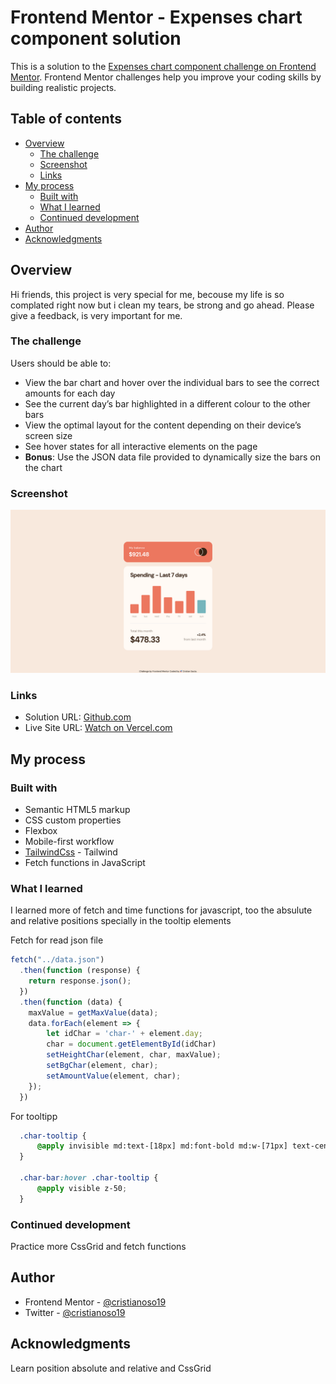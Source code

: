 # Frontend Mentor - Expenses chart component solution

This is a solution to the [Expenses chart component challenge on Frontend Mentor](https://www.frontendmentor.io/challenges/expenses-chart-component-e7yJBUdjwt). Frontend Mentor challenges help you improve your coding skills by building realistic projects. 

## Table of contents

- [Overview](#overview)
  - [The challenge](#the-challenge)
  - [Screenshot](#screenshot)
  - [Links](#links)
- [My process](#my-process)
  - [Built with](#built-with)
  - [What I learned](#what-i-learned)
  - [Continued development](#continued-development)
- [Author](#author)
- [Acknowledgments](#acknowledgments)

## Overview

Hi friends, this project is very special for me, becouse my life is so complated right now but i clean my tears, be strong and go ahead. Please give a feedback, is very important for me.  

### The challenge

Users should be able to:

- View the bar chart and hover over the individual bars to see the correct amounts for each day
- See the current day’s bar highlighted in a different colour to the other bars
- View the optimal layout for the content depending on their device’s screen size
- See hover states for all interactive elements on the page
- **Bonus**: Use the JSON data file provided to dynamically size the bars on the chart

### Screenshot

![](./design/screenshot.png)

### Links

- Solution URL: [Github.com](https://github.com/cristianoso19/fm.ExpensesChartComponent)
- Live Site URL: [Watch on Vercel.com](https://fm-expenses-chart-component-one.vercel.app/)

## My process

### Built with

- Semantic HTML5 markup
- CSS custom properties
- Flexbox
- Mobile-first workflow
- [TailwindCss](https://tailwindcss.com/) - Tailwind
- Fetch functions in JavaScript

### What I learned

I learned more of fetch and time functions for javascript, too the absulute and relative positions specially in the tooltip elements 

Fetch for read json file 

```js
fetch("../data.json")
  .then(function (response) {
    return response.json();
  })
  .then(function (data) {
    maxValue = getMaxValue(data);
    data.forEach(element => {
        let idChar = 'char-' + element.day;
        char = document.getElementById(idChar)
        setHeightChar(element, char, maxValue);
        setBgChar(element, char);
        setAmountValue(element, char);
    });
  })

```

For tooltipp

```css
  .char-tooltip {
      @apply invisible md:text-[18px] md:font-bold md:w-[71px] text-center absolute md:-top-12 -top-8 m-auto md:h-[39px] md:-left-[0.6rem] left-0 right-0 rounded shadow p-1 bg-darkBrown text-cream;
  }

  .char-bar:hover .char-tooltip {
      @apply visible z-50;
  }
```

### Continued development

Practice more CssGrid and fetch functions

## Author

- Frontend Mentor - [@cristianoso19](https://www.frontendmentor.io/profile/cristianoso19)
- Twitter - [@cristianoso19](https://www.twitter.com/cristianoso19)

## Acknowledgments

Learn position absolute and relative and CssGrid

